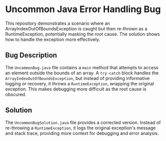 # Uncommon Java Error Handling Bug
This repository demonstrates a scenario where an ArrayIndexOutOfBoundsException is caught but then re-thrown as a RuntimeException, potentially masking the root cause.  The solution shows how to handle the exception more effectively.

## Bug Description
The `UncommonBug.java` file contains a `main` method that attempts to access an element outside the bounds of an array.  A `try-catch` block handles the `ArrayIndexOutOfBoundsException`, but instead of providing informative logging or recovery, it throws a `RuntimeException`, wrapping the original exception. This makes debugging more difficult as the root cause is obscured.

## Solution
The `UncommonBugSolution.java` file provides a corrected version. Instead of re-throwing a `RuntimeException`, it logs the original exception's message and stack trace, providing more context for debugging and error analysis.